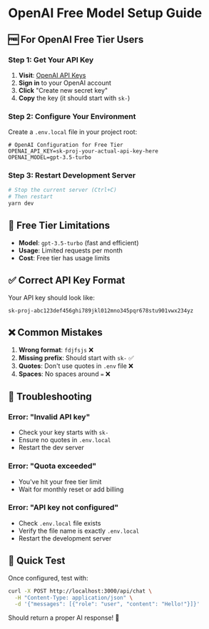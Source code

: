 # OpenAI Free Model Setup Guide

## 🆓 **For OpenAI Free Tier Users**

### **Step 1: Get Your API Key**

1. **Visit**: [OpenAI API Keys](https://platform.openai.com/account/api-keys)
2. **Sign in** to your OpenAI account
3. **Click** "Create new secret key"
4. **Copy** the key (it should start with `sk-`)

### **Step 2: Configure Your Environment**

Create a `.env.local` file in your project root:

```env
# OpenAI Configuration for Free Tier
OPENAI_API_KEY=sk-proj-your-actual-api-key-here
OPENAI_MODEL=gpt-3.5-turbo
```

### **Step 3: Restart Development Server**

```bash
# Stop the current server (Ctrl+C)
# Then restart
yarn dev
```

## 🔧 **Free Tier Limitations**

- **Model**: `gpt-3.5-turbo` (fast and efficient)
- **Usage**: Limited requests per month
- **Cost**: Free tier has usage limits

## ✅ **Correct API Key Format**

Your API key should look like:
```
sk-proj-abc123def456ghi789jkl012mno345pqr678stu901vwx234yz
```

## ❌ **Common Mistakes**

1. **Wrong format**: `fdjfsjs` ❌
2. **Missing prefix**: Should start with `sk-` ✅
3. **Quotes**: Don't use quotes in `.env` file ❌
4. **Spaces**: No spaces around `=` ❌

## 🚨 **Troubleshooting**

### **Error: "Invalid API key"**
- Check your key starts with `sk-`
- Ensure no quotes in `.env.local`
- Restart the dev server

### **Error: "Quota exceeded"**
- You've hit your free tier limit
- Wait for monthly reset or add billing

### **Error: "API key not configured"**
- Check `.env.local` file exists
- Verify the file name is exactly `.env.local`
- Restart the development server

## 🎯 **Quick Test**

Once configured, test with:
```bash
curl -X POST http://localhost:3000/api/chat \
  -H "Content-Type: application/json" \
  -d '{"messages": [{"role": "user", "content": "Hello!"}]}'
```

Should return a proper AI response! 🎉
